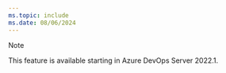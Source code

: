 ```yaml
---
ms.topic: include
ms.date: 08/06/2024
---
```


> [!NOTE]
> This feature is available starting in Azure DevOps Server 2022.1.
